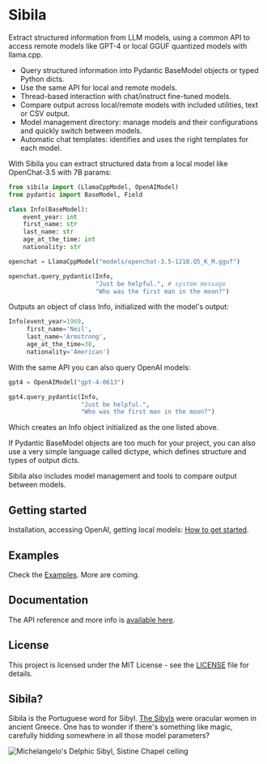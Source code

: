 # Sibila

Extract structured information from LLM models, using a common API to access remote models like GPT-4 or local GGUF quantized models with llama.cpp.

- Query structured information into Pydantic BaseModel objects or typed Python dicts.
- Use the same API for local and remote models.
- Thread-based interaction with chat/instruct fine-tuned models.
- Compare output across local/remote models with included utilities, text or CSV output.
- Model management directory: manage models and their configurations and quickly switch between models.
- Automatic chat templates: identifies and uses the right templates for each model.

With Sibila you can extract structured data from a local model like OpenChat-3.5 with 7B params:

```python
from sibila import (LlamaCppModel, OpenAIModel)
from pydantic import BaseModel, Field

class Info(BaseModel):
    event_year: int
    first_name: str
    last_name: str
    age_at_the_time: int
    nationality: str

openchat = LlamaCppModel("models/openchat-3.5-1210.Q5_K_M.gguf")

openchat.query_pydantic(Info,
                        "Just be helpful.", # system message
                        "Who was the first man in the moon?")
```

Outputs an object of class Info, initialized with the model's output:

```python
Info(event_year=1969,
     first_name='Neil',
     last_name='Armstrong',
     age_at_the_time=38,
     nationality='American')
```


With the same API you can also query OpenAI models:

```python
gpt4 = OpenAIModel("gpt-4-0613")

gpt4.query_pydantic(Info,
                    "Just be helpful.",
                    "Who was the first man in the moon?")
```

Which creates an Info object initialized as the one listed above.

If Pydantic BaseModel objects are too much for your project, you can also use a very simple language called dictype, which defines structure and types of output dicts.

Sibila also includes model management and tools to compare output between models.


## Getting started

Installation, accessing OpenAI, getting local models: [How to get started](docs/getting-started.md).


## Examples

Check the [Examples](examples/readme.md). More are coming.


## Documentation

The API reference and more info is [available here](https://jndiogo.github.io/sibila/).


## License

This project is licensed under the MIT License - see the [LICENSE](LICENSE) file for details.


## Sibila?

Sibila is the Portuguese word for Sibyl. [The Sibyls](https://en.wikipedia.org/wiki/Sibyl) were oracular women in ancient Greece. One has to wonder if there's something like magic, carefully hidding somewhere in all those model parameters?

![Michelangelo's Delphic Sibyl, Sistine Chapel ceiling](https://upload.wikimedia.org/wikipedia/commons/thumb/1/19/DelphicSibylByMichelangelo.jpg/471px-DelphicSibylByMichelangelo.jpg)



